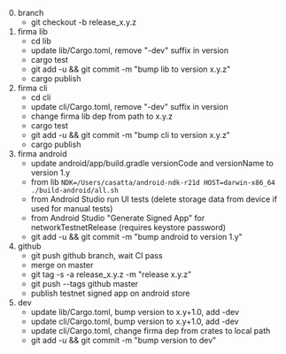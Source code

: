 0) branch
   * git checkout -b release_x.y.z
1) firma lib
   * cd lib
   * update lib/Cargo.toml, remove "-dev" suffix in version
   * cargo test
   * git add -u && git commit -m "bump lib to version x.y.z"
   * cargo publish
2) firma cli 
   * cd cli
   * update cli/Cargo.toml, remove "-dev" suffix in version
   * change firma lib dep from path to x.y.z
   * cargo test  
   * git add -u && git commit -m "bump cli to version x.y.z"
   * cargo publish
3) firma android   
   * update android/app/build.gradle versionCode and versionName to version 1.y
   * from lib `NDK=/Users/casatta/android-ndk-r21d HOST=darwin-x86_64 ./build-android/all.sh`
   * from Android Studio run UI tests (delete storage data from device if used for manual tests)
   * from Android Studio "Generate Signed App" for networkTestnetRelease (requires keystore password)
   * git add -u && git commit -m "bump android to version 1.y"
4) github
   * git push github branch, wait CI pass
   * merge on master
   * git tag -s -a release_x.y.z -m "release x.y.z"
   * git push --tags github master
   * publish testnet signed app on android store
5) dev
   * update lib/Cargo.toml, bump version to x.y+1.0, add -dev
   * update cli/Cargo.toml, bump version to x.y+1.0, add -dev
   * update cli/Cargo.toml, change firma dep from crates to local path
   * git add -u && git commit -m "bump version to dev"